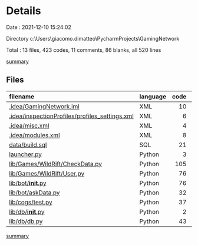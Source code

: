 # Details

Date : 2021-12-10 15:24:02

Directory c:\Users\giacomo.dimatteo\PycharmProjects\GamingNetwork

Total : 13 files,  423 codes, 11 comments, 86 blanks, all 520 lines

[summary](results.md)

## Files
| filename | language | code | comment | blank | total |
| :--- | :--- | ---: | ---: | ---: | ---: |
| [.idea/GamingNetwork.iml](/.idea/GamingNetwork.iml) | XML | 10 | 0 | 0 | 10 |
| [.idea/inspectionProfiles/profiles_settings.xml](/.idea/inspectionProfiles/profiles_settings.xml) | XML | 6 | 0 | 0 | 6 |
| [.idea/misc.xml](/.idea/misc.xml) | XML | 4 | 0 | 0 | 4 |
| [.idea/modules.xml](/.idea/modules.xml) | XML | 8 | 0 | 0 | 8 |
| [data/build.sql](/data/db/build.sql) | SQL | 21 | 0 | 2 | 23 |
| [launcher.py](/launcher.py) | Python | 3 | 0 | 2 | 5 |
| [lib/Games/WildRift/CheckData.py](/lib/Games/WildRift/CheckData.py) | Python | 105 | 0 | 11 | 116 |
| [lib/Games/WildRift/User.py](/lib/Games/WildRift/User.py) | Python | 76 | 0 | 9 | 85 |
| [lib/bot/__init__.py](/lib/bot/__init__.py) | Python | 76 | 10 | 22 | 108 |
| [lib/bot/askData.py](/lib/bot/askData.py) | Python | 32 | 0 | 2 | 34 |
| [lib/cogs/test.py](/lib/cogs/test.py) | Python | 37 | 1 | 10 | 48 |
| [lib/db/__init__.py](/lib/db/__init__.py) | Python | 2 | 0 | 1 | 3 |
| [lib/db/db.py](/lib/db/db.py) | Python | 43 | 0 | 27 | 70 |

[summary](results.md)